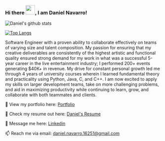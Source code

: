 ### Hi there <img src="https://raw.githubusercontent.com/MartinHeinz/MartinHeinz/master/wave.gif" width="30px">, I am Daniel Navarro!

![Daniel's github stats](https://github-readme-stats.vercel.app/api?username=Dnavarro805&show_icons=true&theme=dark)

[![Top Langs](https://github-readme-stats.vercel.app/api/top-langs/?username=Dnavarro805&layout=compact)](https://github.com/Dnavarro805/github-readme-stats)


Software Engineer with a proven ability to collaborate effectively on teams of varying size and talent composition. My passion
for ensuring that my creative deliverables are consistently of the highest artistic and functional quality ensured strong demand
for my work in what was a successful 5-year career in the live entertainment industry; I performed 200+ events generating
$40K+ in revenue. My drive for constant personal growth led me through 4 years of university courses wherein I learned
fundamental theory and practicality using Python, Java, C, and C++. I am now excited to apply my skills on larger development
teams, take on more challenging problems, and aid in maximizing productivity while continuing to learn, grow, and collaborate
with both teammates and clients.

👀 View my portfolio here: [Portfolio](http://www.meetdanielnavarro.com/)

📝 Check my resume out here: [Daniel's Resume](https://docs.google.com/document/d/1m4Hr4V_gmoR1cq3SWq1ZBF5Y63agk6DEzZM_LfPavZM/edit?usp=sharing)

💬 Message me here: [Linkedin](https://www.linkedin.com/in/meet-daniel-navarro)

📫 Reach me via email: [daniel.navarro.16251@gmail.com](mailto:daniel.navarro.16251@gmail.com)
